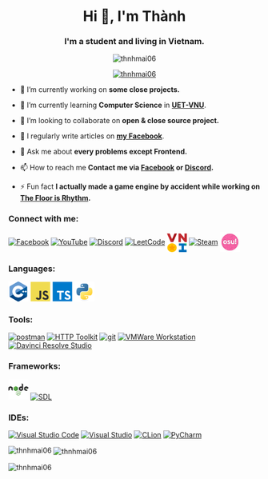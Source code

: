 <h1 align="center">Hi 👋, I'm Thành</h1>
<h3 align="center">I'm a student and living in Vietnam.</h3>

<p align="center"> <img src="https://komarev.com/ghpvc/?username=thnhmai06&label=Profile%20views&color=0e75b6&style=flat-square" alt="thnhmai06" /> </p>
<p align="center"> <a href="https://github.com/ryo-ma/github-profile-trophy"><img src="https://github-profile-trophy.vercel.app/?username=thnhmai06&theme=radical&row=1" alt="thnhmai06" /></a> </p>

- 🔭 I’m currently working on **some close projects.**

- 🌱 I’m currently learning **Computer Science** in [**UET-VNU**](https://uet.vnu.edu.vn/).

- 👯 I’m looking to collaborate on **open & close source project.**

- 📝 I regularly write articles on [**my Facebook**](https://www.facebook.com/thnhmai06).

- 💬 Ask me about **every problems except Frontend.**

- 📫 How to reach me **Contact me via [Facebook](https://www.facebook.com/thnhmai06) or [Discord](https://discord.com/users/384282911479693313).**

- ⚡ Fun fact **I actually made a game engine by accident while working on [The Floor is Rhythm](https://github.com/thnhmai06/the-floor-is-rhythm).**

<h3 align="left">Connect with me:</h3>
<p align="left">
<a href="https://fb.com/thnhmai06" target="blank"><img align="center" src="https://upload.wikimedia.org/wikipedia/commons/thumb/b/b9/2023_Facebook_icon.svg/2048px-2023_Facebook_icon.svg.png" alt="Facebook" height="40" width="40" /></a>
<a href="https://www.youtube.com/@thnhmai06" target="blank"><img align="center" src="https://upload.wikimedia.org/wikipedia/commons/e/ef/Youtube_logo.png"  height="40" width="40" alt="YouTube" /></a>
<a href="https://discord.com/users/384282911479693313" target="blank"><img align="center" src="https://upload.wikimedia.org/wikipedia/fr/thumb/4/4f/Discord_Logo_sans_texte.svg/1818px-Discord_Logo_sans_texte.svg.png" alt="Discord" height="40" width="40" /></a>
<a href="https://www.leetcode.com/thnhmai06" target="blank"><img align="center" src="https://upload.wikimedia.org/wikipedia/commons/8/8e/LeetCode_Logo_1.png" height="40" width="40" alt="LeetCode"/></a>
<a href="https://oj.vnoi.info/user/MaiThanh1342" target="blank"><img align="center" src="bin/vnoi.png" alt="VNOI" height="40" width="40" /></a>
<a href="https://steamcommunity.com/id/thnhmai06" target="blank"><img align="center" src="https://upload.wikimedia.org/wikipedia/commons/8/83/Steam_icon_logo.svg" alt="Steam" height="40" width="40" /></a>
<a href="https://osu.ppy.sh/u/16020451" target="blank"><img align="center" src="bin/osu.png" alt="osu!" height="40" width="40" /></a>
</p>

<h3 align="left">Languages:</h3>
<p align="left">
<a href="https://www.w3schools.com/cpp/" target="_blank" rel="noreferrer"><img src="https://raw.githubusercontent.com/devicons/devicon/master/icons/cplusplus/cplusplus-original.svg" alt="cplusplus" width="40" height="40"/></a>
<a href="https://developer.mozilla.org/en-US/docs/Web/JavaScript" target="_blank" rel="noreferrer"><img src="https://raw.githubusercontent.com/devicons/devicon/master/icons/javascript/javascript-original.svg" alt="javascript" width="40" height="40"/></a>
<a href="https://www.typescriptlang.org/" target="_blank" rel="noreferrer"><img src="https://raw.githubusercontent.com/devicons/devicon/master/icons/typescript/typescript-original.svg" alt="typescript" width="40" height="40"/></a>
<a href="https://www.python.org" target="_blank" rel="noreferrer"><img src="https://raw.githubusercontent.com/devicons/devicon/master/icons/python/python-original.svg" alt="python" width="40" height="40"/></a>
</p>

<h3 align="left">Tools:</h3>
<p align="left">
<a href="https://postman.com" target="_blank" rel="noreferrer"><img src="https://www.vectorlogo.zone/logos/getpostman/getpostman-icon.svg" alt="postman" width="40" height="40"/></a>
<a href="https://httptoolkit.com/" target="_blank" rel="noreferrer"><img src="https://avatars.githubusercontent.com/u/39777515?s=280&v=4" alt="HTTP Toolkit" width="40" height="40"/></a>
<a href="https://git-scm.com/" target="_blank" rel="noreferrer"><img src="https://www.vectorlogo.zone/logos/git-scm/git-scm-icon.svg" alt="git" width="40" height="40"/></a> 
<a href="https://www.vmware.com/products/workstation-pro.html" target="_blank" rel="noreferrer"><img src="https://upload.wikimedia.org/wikipedia/commons/thumb/5/5a/Vmware_workstation_16_icon.svg/1200px-Vmware_workstation_16_icon.svg.png" alt="VMWare Workstation" width="40" height="40"/></a>
<a href="https://www.blackmagicdesign.com/products/davinciresolve/" target="_blank" rel="noreferrer"><img src="https://upload.wikimedia.org/wikipedia/commons/4/4d/DaVinci_Resolve_Studio.png" alt="Davinci Resolve Studio" width="40" height="40"/></a>
</p>

<h3 align="left">Frameworks:</h3>
<p align="left">
<a href="https://nodejs.org" target="_blank" rel="noreferrer"><img src="https://raw.githubusercontent.com/devicons/devicon/master/icons/nodejs/nodejs-original-wordmark.svg" alt="nodejs" width="40" height="40"/></a> 
<a href="https://www.libsdl.org/" target="_blank" rel="noreferrer"><img src="https://upload.wikimedia.org/wikipedia/commons/1/16/Simple_DirectMedia_Layer%2C_Logo.svg" alt="SDL" width="60" height="40"/></a>
</p>

<h3 align="left">IDEs:</h3>
<p align="left">
<a href="https://code.visualstudio.com/" target="_blank" rel="noreferrer"><img src="https://upload.wikimedia.org/wikipedia/commons/thumb/9/9a/Visual_Studio_Code_1.35_icon.svg/512px-Visual_Studio_Code_1.35_icon.svg.png?20210804221519" alt="Visual Studio Code" width="40" height="40"/></a>
<a href="https://visualstudio.microsoft.com/" target="_blank" rel="noreferrer"><img src="https://upload.wikimedia.org/wikipedia/commons/thumb/2/2c/Visual_Studio_Icon_2022.svg/1200px-Visual_Studio_Icon_2022.svg.png" alt="Visual Studio" width="40" height="40"/></a>
<a href="https://www.jetbrains.com/clion/" target="_blank" rel="noreferrer"><img src="https://resources.jetbrains.com/storage/products/clion/img/meta/clion_logo_300x300.png" alt="CLion" width="40" height="40"/></a>
<a href="https://www.jetbrains.com/pycharm/" target="_blank" rel="noreferrer"><img src="https://resources.jetbrains.com/storage/products/pycharm/img/meta/pycharm_logo_300x300.png" alt="PyCharm" width="40" height="40"/></a>
</p>

<p><img align="left" src="https://github-readme-stats.vercel.app/api/top-langs?username=thnhmai06&show_icons=true&theme=dark&locale=en&layout=compact" alt="thnhmai06" /></p>
<p>&nbsp;<img align="center" src="https://github-readme-stats.vercel.app/api?username=thnhmai06&show_icons=true&theme=dark&locale=en" alt="thnhmai06" /></p>
<p><img align="center" src="https://github-readme-streak-stats.herokuapp.com/?user=thnhmai06&theme=dark" alt="thnhmai06" /></p>
